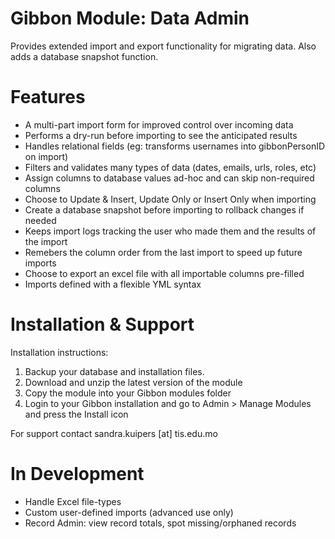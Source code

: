 # Gibbon Module: Data Admin
Provides extended import and export functionality for migrating data. Also adds a database snapshot function.

Features
========

* A multi-part import form for improved control over incoming data
* Performs a dry-run before importing to see the anticipated results
* Handles relational fields (eg: transforms usernames into gibbonPersonID on import)
* Filters and validates many types of data (dates, emails, urls, roles, etc)
* Assign columns to database values ad-hoc and can skip non-required columns
* Choose to Update & Insert, Update Only or Insert Only when importing
* Create a database snapshot before importing to rollback changes if needed
* Keeps import logs tracking the user who made them and the results of the import
* Remebers the column order from the last import to speed up future imports
* Choose to export an excel file with all importable columns pre-filled
* Imports defined with a flexible YML syntax

Installation & Support
======================

Installation instructions:

1. Backup your database and installation files.
2. Download and unzip the latest version of the module 
3. Copy the module into your Gibbon modules folder
3. Login to your Gibbon installation and go to Admin > Manage Modules and press the Install icon

For support contact sandra.kuipers [at] tis.edu.mo 


In Development
==============

* Handle Excel file-types
* Custom user-defined imports (advanced use only)
* Record Admin: view record totals, spot missing/orphaned records